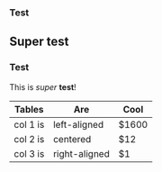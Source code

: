 ### Test

## Super test

### Test

This is *super* **test**!

| Tables  |  Are  |  Cool  |
|---------|-------|--------|
| col 1 is |  left-aligned | $1600 |
| col 2 is |    centered   |   $12 |
| col 3 is | right-aligned |    $1 |
